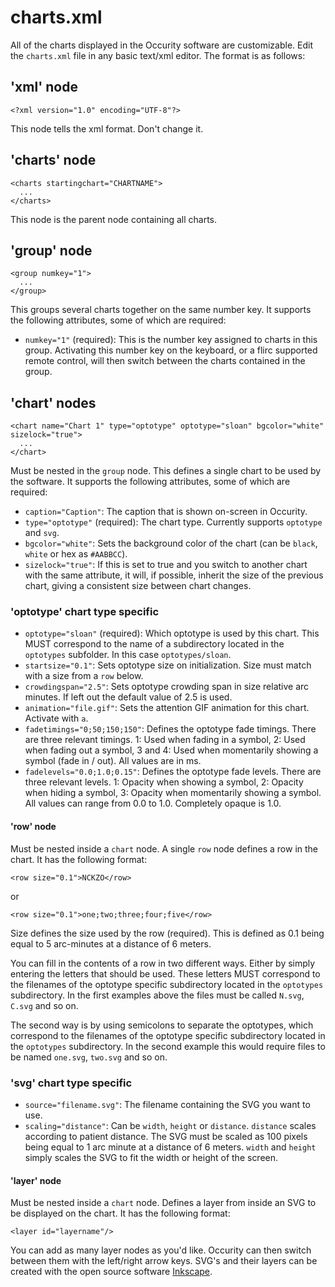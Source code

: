 # charts.xml
All of the charts displayed in the Occurity software are customizable. Edit the `charts.xml` file in any basic text/xml editor. The format is as follows:

## 'xml' node
```
<?xml version="1.0" encoding="UTF-8"?>
```
This node tells the xml format. Don't change it.

## 'charts' node
```
<charts startingchart="CHARTNAME">
  ...
</charts>
```
This node is the parent node containing all charts.

## 'group' node
```
<group numkey="1">
  ...
</group>
```
This groups several charts together on the same number key. It supports the following attributes, some of which are required:
* `numkey="1"` (required): This is the number key assigned to charts in this group. Activating this number key on the keyboard, or a flirc supported remote control, will then switch between the charts contained in the group.

## 'chart' nodes
```
<chart name="Chart 1" type="optotype" optotype="sloan" bgcolor="white" sizelock="true">
  ...
</chart>
```
Must be nested in the `group` node. This defines a single chart to be used by the software. It supports the following attributes, some of which are required:
* `caption="Caption"`: The caption that is shown on-screen in Occurity.
* `type="optotype"` (required): The chart type. Currently supports `optotype` and `svg`.
* `bgcolor="white"`: Sets the background color of the chart (can be `black`, `white` or hex as `#AABBCC`).
* `sizelock="true"`: If this is set to true and you switch to another chart with the same attribute, it will, if possible, inherit the size of the previous chart, giving a consistent size between chart changes.

### 'optotype' chart type specific
* `optotype="sloan"` (required): Which optotype is used by this chart. This MUST correspond to the name of a subdirectory located in the `optotypes` subfolder. In this case `optotypes/sloan`.
* `startsize="0.1"`: Sets optotype size on initialization. Size must match with a size from a `row` below.
* `crowdingspan="2.5"`: Sets optotype crowding span in size relative arc minutes. If left out the default value of 2.5 is used.
* `animation="file.gif"`: Sets the attention GIF animation for this chart. Activate with `a`.
* `fadetimings="0;50;150;150"`: Defines the optotype fade timings. There are three relevant timings. 1: Used when fading in a symbol, 2: Used when fading out a symbol, 3 and 4: Used when momentarily showing a symbol (fade in / out). All values are in ms.
* `fadelevels="0.0;1.0;0.15"`: Defines the optotype fade levels. There are three relevant levels. 1: Opacity when showing a symbol, 2: Opacity when hiding a symbol, 3: Opacity when momentarily showing a symbol. All values can range from 0.0 to 1.0. Completely opaque is 1.0.

#### 'row' node
Must be nested inside a `chart` node. A single `row` node defines a row in the chart. It has the following format:
```
<row size="0.1">NCKZO</row>
```
or
```
<row size="0.1">one;two;three;four;five</row>
```
Size defines the size used by the row (required). This is defined as 0.1 being equal to 5 arc-minutes at a distance of 6 meters.

You can fill in the contents of a row in two different ways. Either by simply entering the letters that should be used. These letters MUST correspond to the filenames of the optotype specific subdirectory located in the `optotypes` subdirectory. In the first examples above the files must be called `N.svg`, `C.svg` and so on.

The second way is by using semicolons to separate the optotypes, which correspond to the filenames of the optotype specific subdirectory located in the `optotypes` subdirectory. In the second example this would require files to be named `one.svg`, `two.svg` and so on.

### 'svg' chart type specific
* `source="filename.svg"`: The filename containing the SVG you want to use.
* `scaling="distance"`: Can be `width`, `height` or `distance`. `distance` scales according to patient distance. The SVG must be scaled as 100 pixels being equal to 1 arc minute at a distance of 6 meters. `width` and `height` simply scales the SVG to fit the width or height of the screen.

#### 'layer' node
Must be nested inside a `chart` node. Defines a layer from inside an SVG to be displayed on the chart. It has the following format:
```
<layer id="layername"/>
```
You can add as many layer nodes as you'd like. Occurity can then switch between them with the left/right arrow keys. SVG's and their layers can be created with the open source software [Inkscape](https://inkscape.org/).
